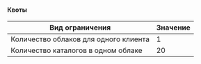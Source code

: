 #### Квоты

Вид ограничения | Значение
----- | -----
Количество облаков для одного клиента | 1
Количество каталогов в одном облаке | 20


